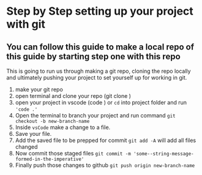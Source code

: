 # Step by Step setting up your project with git

## You can follow this guide to make a local repo of this guide by starting step one with this repo


This is going to run us through making a git repo, cloning the repo locally and  ultimately pushing your project to set yourself up for working in git.

1. make your git repo
2. open terminal and clone your repo (git clone <project-url>)
3. open your project in vscode (code <project-folder-path>) or 
`cd` into project folder and run `'code .'`
4. Open the terminal to branch your project and run command `git checkout -b new-branch-name`  
4. Inside `vsCode` make a change to a file.
5. Save your file.
6. Add the saved file to be prepped for commit `git add -A` will add all files changed
7. Now commit those staged files `git commit -m 'some--string-message-formed-in-the-imperative'`
8. Finally push those changes to github `git push origin new-branch-name`

